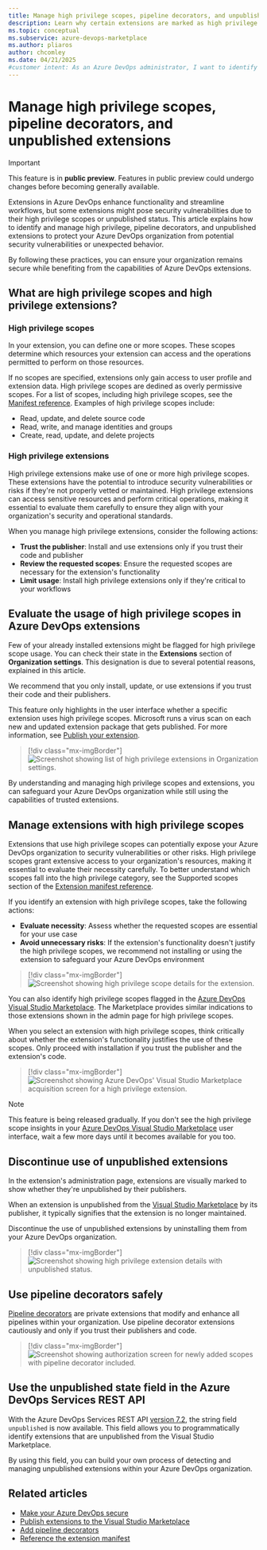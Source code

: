```yaml
---
title: Manage high privilege scopes, pipeline decorators, and unpublished extensions
description: Learn why certain extensions are marked as high privilege and unpublished and how to best manage them in your Azure DevOps organization.
ms.topic: conceptual
ms.subservice: azure-devops-marketplace
ms.author: pliaros
author: chcomley
ms.date: 04/21/2025
#customer intent: As an Azure DevOps administrator, I want to identify and manage high privilege, pipeline decorators, and unpublished extensions so that I can protect my organization from potential security vulnerabilities and other unexpected behaviour.
---
```


# Manage high privilege scopes, pipeline decorators, and unpublished extensions

> [!IMPORTANT]
> This feature is in **public preview**. Features in public preview could undergo changes before becoming generally available.

Extensions in Azure DevOps enhance functionality and streamline workflows, but some extensions might pose security vulnerabilities due to their high privilege scopes or unpublished status. This article explains how to identify and manage high privilege, pipeline decorators, and unpublished extensions to protect your Azure DevOps organization from potential security vulnerabilities or unexpected behavior.

By following these practices, you can ensure your organization remains secure while benefiting from the capabilities of Azure DevOps extensions.

## What are high privilege scopes and high privilege extensions?

### High privilege scopes

In your extension, you can define one or more scopes. These scopes determine which resources your extension can access and the operations permitted to perform on those resources.

If no scopes are specified, extensions only gain access to user profile and extension data.
High privilege scopes are dedined as overly permissive scopes. For a list of scopes, including high privilege scopes, see the [Manifest reference](../extend/develop/manifest.md#scopes).
Examples of high privilege scopes include:
- Read, update, and delete source code
- Read, write, and manage identities and groups
- Create, read, update, and delete projects

### High privilege extensions

High privilege extensions make use of one or more high privilege scopes. These extensions have the potential to introduce security vulnerabilities or risks if they're not properly vetted or maintained. High privilege extensions can access sensitive resources and perform critical operations, making it essential to evaluate them carefully to ensure they align with your organization's security and operational standards.

When you manage high privilege extensions, consider the following actions:
- **Trust the publisher**: Install and use extensions only if you trust their code and publisher
- **Review the requested scopes**: Ensure the requested scopes are necessary for the extension's functionality
- **Limit usage**: Install high privilege extensions only if they're critical to your workflows

## Evaluate the usage of high privilege scopes in Azure DevOps extensions

Few of your already installed extensions might be flagged for high privilege scope usage. You can check their state in the **Extensions** section of **Organization settings**. This designation is due to several potential reasons, explained in this article.

We recommend that you only install, update, or use extensions if you trust their code and their publishers.

This feature only highlights in the user interface whether a specific extension uses high privilege scopes. Microsoft runs a virus scan on each new and updated extension package that gets published. For more information, see [Publish your extension](../extend/publish/overview.md#publish-your-extension).

> [!div class="mx-imgBorder"]  
> ![Screenshot showing list of high privilege extensions in Organization settings.](media/high-privilege-extensions/extension-list.png)

By understanding and managing high privilege scopes and extensions, you can safeguard your Azure DevOps organization while still using the capabilities of trusted extensions.

## Manage extensions with high privilege scopes

Extensions that use high privilege scopes can potentially expose your Azure DevOps organization to security vulnerabilities or other risks. High privilege scopes grant extensive access to your organization's resources, making it essential to evaluate their necessity carefully. To better understand which scopes fall into the high privilege category, see the Supported scopes section of the [Extension manifest reference](../extend/develop/manifest.md).

If you identify an extension with high privilege scopes, take the following actions:
- **Evaluate necessity**: Assess whether the requested scopes are essential for your use case
- **Avoid unnecessary risks**: If the extension's functionality doesn't justify the high privilege scopes, we recommend not installing or using the extension to safeguard your Azure DevOps environment

> [!div class="mx-imgBorder"]  
> ![Screenshot showing high privilege scope details for the extension.](media/high-privilege-extensions/details-scopes.png)

You can also identify high privilege scopes flagged in the [Azure DevOps Visual Studio Marketplace](https://marketplace.visualstudio.com/azuredevops). The Marketplace provides similar indications to those extensions shown in the admin page for high privilege scopes. 

When you select an extension with high privilege scopes, think critically about whether the extension's functionality justifies the use of these scopes. Only proceed with installation if you trust the publisher and the extension's code.

> [!div class="mx-imgBorder"]  
> ![Screenshot showing Azure DevOps' Visual Studio Marketplace acquisition screen for a high privilege extension.](media/high-privilege-extensions/acquisition-pipeline.png)

> [!NOTE]
> This feature is being released gradually. If you don't see the high privilege scope insights in your [Azure DevOps Visual Studio Marketplace](https://marketplace.visualstudio.com/azuredevops) user interface, wait a few more days until it becomes available for you too.

## Discontinue use of unpublished extensions

In the extension's administration page, extensions are visually marked to show whether they're unpublished by their publishers.

When an extension is unpublished from the [Visual Studio Marketplace](https://marketplace.visualstudio.com/) by its publisher, it typically signifies that the extension is no longer maintained.

Discontinue the use of unpublished extensions by uninstalling them from your Azure DevOps organization.

> [!div class="mx-imgBorder"]  
> ![Screenshot showing high privilege extension details with unpublished status.](media/high-privilege-extensions/details-scopes.png)

## Use pipeline decorators safely

[Pipeline decorators](../extend/develop/add-pipeline-decorator.md) are private extensions that modify and enhance all pipelines within your organization. Use pipeline decorator extensions cautiously and only if you trust their publishers and code.

> [!div class="mx-imgBorder"]  
> ![Screenshot showing authorization screen for newly added scopes with pipeline decorator included.](media/high-privilege-extensions/auth-scopes.png)

## Use the unpublished state field in the Azure DevOps Services REST API

With the Azure DevOps Services REST API [version 7.2](/rest/api/azure/devops/extensionmanagement/installed-extensions/list?view=azure-devops-rest-7.2&tabs=HTTP#extensionstateflags&preserve-view=true), the string field `unpublished` is now available. This field allows you to programmatically identify extensions that are unpublished from the Visual Studio Marketplace. 

By using this field, you can build your own process of detecting and managing unpublished extensions within your Azure DevOps organization.

## Related articles

- [Make your Azure DevOps secure](../organizations/security/security-overview.md)
- [Publish extensions to the Visual Studio Marketplace](../extend/publish/overview.md)
- [Add pipeline decorators](../extend/develop/add-pipeline-decorator.md)
- [Reference the extension manifest](../extend/develop/manifest.md)
